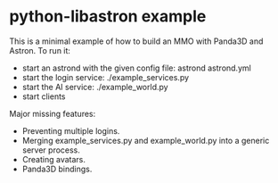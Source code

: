 python-libastron example
========================

This is a minimal example of how to build an MMO with Panda3D and Astron. To run it:
* start an astrond with the given config file: astrond astrond.yml
* start the login service: ./example_services.py
* start the AI service: ./example_world.py
* start clients

Major missing features:
* Preventing multiple logins.
* Merging example_services.py and example_world.py into a generic server process.
* Creating avatars.
* Panda3D bindings.
